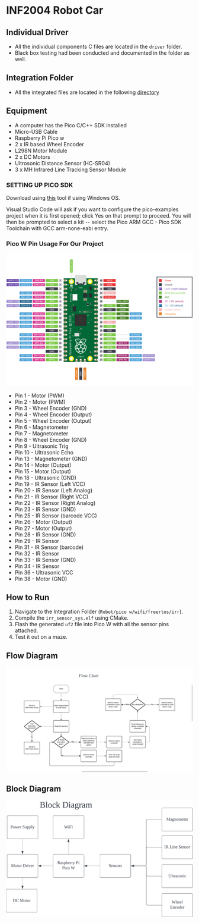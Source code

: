 # INF2004 Robot Car

## Individual Driver
- All the individual components C files are located in the `driver` folder.
- Black box testing had been conducted and documented in the folder as well.

## Integration Folder
- All the integrated files are located in the following [directory](https://github.com/aloysiustayy/inf2004_robotcar/tree/main/Robot/pico_w/wifi/freertos/irr) 

## Equipment
- A computer has the Pico C/C++ SDK installed
- Micro-USB Cable
- Raspberry Pi Pico w
- 2 x IR based Wheel Encoder
- L298N Motor Module
- 2 x DC Motors
- Ultrosonic Distance Sensor (HC-SR04)
- 3 x MH Infrared Line Tracking Sensor Module

### SETTING UP PICO SDK
Download using [this](https://github.com/raspberrypi/pico-setup-windows/releases/latest/download/pico-setup-windows-x64-standalone.exe) tool if using Windows OS.

Visual Studio Code will ask if you want to configure the pico-examples project when it is first opened; click Yes on that prompt to proceed. You will then be prompted to select a kit -- select the Pico ARM GCC - Pico SDK Toolchain with GCC arm-none-eabi entry.

### Pico W Pin Usage For Our Project
![Pico W Pinout](https://github.com/aloysiustayy/inf2004_robotcar/blob/main/pico-pinout.svg?raw=true)
- Pin 1   - Motor (PWM)
- Pin 2   - Motor (PWM)
- Pin 3   - Wheel Encoder (GND)
- Pin 4   - Wheel Encoder (Output)
- Pin 5   - Wheel Encoder (Output)
- Pin 6   - Magnetometer
- Pin 7   - Magnetometer
- Pin 8   - Wheel Encoder (GND)
- Pin 9   - Ultrasonic Trig
- Pin 10  - Ultrasonic Echo
- Pin 13  - Magnetometer (GND)
- Pin 14  - Motor (Output)
- Pin 15  - Motor (Output)
- Pin 18  - Ultrasonic (GND)
- Pin 19  - IR Sensor (Left VCC)
- Pin 20  - IR Sensor (Left Analog)
- Pin 21  - IR Sensor (Right VCC)
- Pin 22  - IR Sensor (Right Analog)
- Pin 23  - IR Sensor (GND)
- Pin 25  - IR Sensor (barcode VCC)
- Pin 26  - Motor (Output)
- Pin 27  - Motor (Output)
- Pin 28  - IR Sensor (GND)
- Pin 29  - IR Sensor 
- Pin 31  - IR Sensor (barcode)
- Pin 32  - IR Sensor 
- Pin 33  - IR Sensor (GND)
- Pin 34  - IR Sensor
- Pin 36  - Ultrasonic VCC
- Pin 38  - Motor (GND)

## How to Run
1. Navigate to the Integration Folder (`Robot/pico w/wifi/freertos/irr`).
2. Compile the `irr_sensor_sys.elf` using CMake.
3. Flash the generated `uf2` file into Pico W with all the sensor pins attached.
4. Test it out on a maze.

## Flow Diagram
![alt text](https://github.com/aloysiustayy/inf2004_robotcar/blob/main/FlowChart.jpeg?raw=true)

## Block Diagram
![alt text](https://github.com/aloysiustayy/inf2004_robotcar/blob/main/BlockDiagram.jpeg?raw=true)
